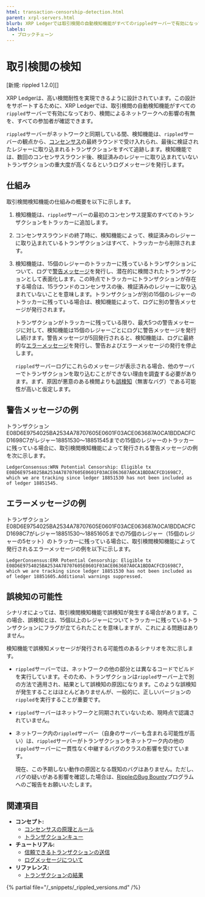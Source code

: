 ```yaml
---
html: transaction-censorship-detection.html
parent: xrpl-servers.html
blurb: XRP Ledgerでは取引検閲の自動検知機能がすべてのrippledサーバーで有効になっています。
labels:
  - ブロックチェーン
---
```

# 取引検閲の検知

[新規: rippled 1.2.0][]

XRP Ledgerは、高い検閲耐性を実現できるように設計されています。この設計をサポートするために、XRP Ledgerでは、取引検閲の自動検知機能がすべての`rippled`サーバーで有効になっており、検閲によるネットワークへの影響の有無を、すべての参加者が確認できます。

`rippled`サーバーがネットワークと同期している間、検知機能は、`rippled`サーバーの観点から、[コンセンサス](intro-to-consensus.html)の最終ラウンドで受け入れられ、最後に検証されたレジャーに取り込まれるトランザクションをすべて追跡します。検知機能では、数回のコンセンサスラウンド後、検証済みのレジャーに取り込まれていないトランザクションの重大度が高くなるというログメッセージを発行します。



## 仕組み

取引検閲検知機能の仕組みの概要を以下に示します。

1. 検知機能は、`rippled`サーバーの最初のコンセンサス提案のすべてのトランザクションをトラッカーに追加します。

2. コンセンサスラウンドの終了時に、検知機能によって、検証済みのレジャーに取り込まれているトランザクションはすべて、トラッカーから削除されます。

3. 検知機能は、15個のレジャーのトラッカーに残っているトランザクションについて、ログで[警告メッセージ](#警告メッセージの例)を発行し、潜在的に検閲されたトランザクションとして表面化します。この時点でトラッカーにトランザクションが存在する場合は、15ラウンドのコンセンサスの後、検証済みのレジャーに取り込まれていないことを意味します。トランザクションが別の15個のレジャーのトラッカーに残っている場合は、検知機能によって、ログに別の警告メッセージが発行されます。

   トランザクションがトラッカーに残っている限り、最大5つの警告メッセージに対して、検知機能は15個のレジャーごとにログに警告メッセージを発行し続けます。警告メッセージが5回発行されると、検知機能は、ログに最終的な[エラーメッセージ](#エラーメッセージの例)を発行し、警告およびエラーメッセージの発行を停止します。

   `rippled`サーバーログにこれらのメッセージが表示される場合、他のサーバーでトランザクションを取り込むことができない理由を調査する必要があります。まず、原因が悪意のある検閲よりも[誤検知](#誤検知の可能性)（無害なバグ）である可能性が高いと仮定します。



## 警告メッセージの例

トランザクションE08D6E9754025BA2534A78707605E0601F03ACE063687A0CA1BDDACFCD1698C7がレジャー18851530～18851545までの15個のレジャーのトラッカーに残っている場合に、取引検閲検知機能によって発行される警告メッセージの例を次に示します。

```text
LedgerConsensus:WRN Potential Censorship: Eligible tx E08D6E9754025BA2534A78707605E0601F03ACE063687A0CA1BDDACFCD1698C7, which we are tracking since ledger 18851530 has not been included as of ledger 18851545.
```


## エラーメッセージの例

トランザクションE08D6E9754025BA2534A78707605E0601F03ACE063687A0CA1BDDACFCD1698C7がレジャー18851530～18851605までの75個のレジャー（15個のレジャーの5セット）のトラッカーに残っている場合に、取引検閲検知機能によって発行されるエラーメッセージの例を以下に示します。

```text
LedgerConsensus:ERR Potential Censorship: Eligible tx E08D6E9754025BA2534A78707605E0601F03ACE063687A0CA1BDDACFCD1698C7, which we are tracking since ledger 18851530 has not been included as of ledger 18851605.Additional warnings suppressed.
```


## 誤検知の可能性

シナリオによっては、取引検閲検知機能で誤検知が発生する場合があります。この場合、誤検知とは、15個以上のレジャーについてトラッカーに残っているトランザクションにフラグが立てられたことを意味しますが、これによる問題はありません。

検知機能で誤検知メッセージが発行される可能性のあるシナリオを次に示します。

- `rippled`サーバーでは、ネットワークの他の部分とは異なるコードでビルドを実行しています。そのため、トランザクションは`rippled`サーバー上で別の方法で適用され、結果として誤検知の原因になります。このような誤検知が発生することはほとんどありませんが、一般的に、正しいバージョンの`rippled`を実行することが重要です。

- `rippled`サーバーはネットワークと同期されていないため、現時点で認識されていません。

- ネットワーク内の`rippled`サーバー（自身のサーバーも含まれる可能性が高い）は、`rippled`サーバーがトランザクションをネットワーク内の他の`rippled`サーバーに一貫性なく中継するバグのクラスの影響を受けています。

  現在、この予期しない動作の原因となる既知のバグはありません。ただし、バグの疑いがある影響を確認した場合は、[RippleのBug Bounty](https://ripple.com/bug-bounty/)プログラムへのご報告をお願いいたします。


## 関連項目

- **コンセプト:**
  - [コンセンサスの原理とルール](consensus-principles-and-rules.html)
  - [トランザクションキュー](transaction-queue.html)
- **チュートリアル:**
  - [信頼できるトランザクションの送信](reliable-transaction-submission.html)
  - [ログメッセージについて](understanding-log-messages.html)
- **リファレンス:**
  - [トランザクションの結果](transaction-results.html)


{% partial file="/_snippets/_rippled_versions.md" /%}

